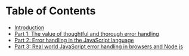 # Table of Contents

* [Introduction][1]
* [Part 1: The value of thoughtful and thorough error handling][2]
* [Part 2: Error handling in the JavaScript language][3]
* [Part 3: Real world JavaScript error handling in browsers and Node.js][4]

[1]:	README.md
[2]:	part-1/0-intro.md
[3]:	part-2/0-intro.md
[4]:	part-3/0-intro.md